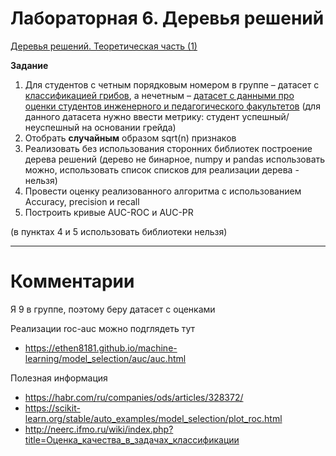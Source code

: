 # Лабораторная 6. Деревья решений

[Деревья решений. Теоретическая часть (1)](https://www.notion.so/1-4ac65285f2464ab6964367456fd0206a?pvs=21)

**Задание**

1. Для студентов с четным порядковым номером в группе – датасет с
   [классификацией грибов](https://archive.ics.uci.edu/ml/datasets/Mushroom), а
   нечетным – [датасет с данными про оценки студентов инженерного и педагогического факультетов](https://archive.ics.uci.edu/dataset/856/higher+education+students+performance+evaluation) 
   (для данного датасета нужно ввести метрику: студент успешный/неуспешный на
   основании грейда)
2. Отобрать **случайным** образом sqrt(n) признаков
3. Реализовать без использования сторонних библиотек построение дерева решений
   (дерево не бинарное, numpy и pandas использовать можно, использовать список
   списков  для реализации  дерева - нельзя)
4. Провести оценку реализованного алгоритма с использованием Accuracy, precision и recall
5. Построить кривые AUC-ROC и AUC-PR 

(в пунктах 4 и 5 использовать библиотеки нельзя)

- - -

# Комментарии

Я 9 в группе, поэтому беру датасет с оценками

Реализации roc-auc можно подглядеть тут
- https://ethen8181.github.io/machine-learning/model_selection/auc/auc.html

Полезная информация
- https://habr.com/ru/companies/ods/articles/328372/
- https://scikit-learn.org/stable/auto_examples/model_selection/plot_roc.html
- http://neerc.ifmo.ru/wiki/index.php?title=Оценка_качества_в_задачах_классификации